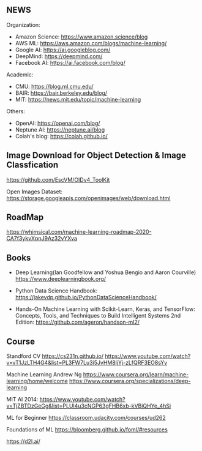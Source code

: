 ## NEWS

Organization:
- Amazon Science: https://www.amazon.science/blog
- AWS ML: https://aws.amazon.com/blogs/machine-learning/
- Google AI: https://ai.googleblog.com/
- DeepMind: https://deepmind.com/
- Facebook AI: https://ai.facebook.com/blog/

Academic:
- CMU: https://blog.ml.cmu.edu/
- BAIR: https://bair.berkeley.edu/blog/
- MIT: https://news.mit.edu/topic/machine-learning

Others:
- OpenAI: https://openai.com/blog/
- Neptune AI: https://neptune.ai/blog
- Colah's blog: https://colah.github.io/

## Image Download for Object Detection & Image Classfication
https://github.com/EscVM/OIDv4_ToolKit

Open Images Dataset: https://storage.googleapis.com/openimages/web/download.html

## RoadMap
https://whimsical.com/machine-learning-roadmap-2020-CA7f3ykvXpnJ9Az32vYXva

## Books
- Deep Learning(Ian Goodfellow and Yoshua Bengio and Aaron Courville)
https://www.deeplearningbook.org/

- Python Data Science Handbook:
https://jakevdp.github.io/PythonDataScienceHandbook/

- Hands-On Machine Learning with Scikit-Learn, Keras, and TensorFlow: Concepts, Tools, and Techniques to Build Intelligent Systems 2nd Edition:
https://github.com/ageron/handson-ml2/

## Course
Standford CV
https://cs231n.github.io/
https://www.youtube.com/watch?v=vT1JzLTH4G4&list=PL3FW7Lu3i5JvHM8ljYj-zLfQRF3EO8sYv

Machine Learning Andrew Ng
https://www.coursera.org/learn/machine-learning/home/welcome
https://www.coursera.org/specializations/deep-learning

MIT AI 2014:
https://www.youtube.com/watch?v=TjZBTDzGeGg&list=PLUl4u3cNGP63gFHB6xb-kVBiQHYe_4hSi

ML for Beginner
https://classroom.udacity.com/courses/ud262

Foundations of ML
https://bloomberg.github.io/foml/#resources

https://d2l.ai/
